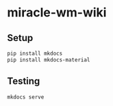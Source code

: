 # miracle-wm-wiki

## Setup
```sh
pip install mkdocs
pip install mkdocs-material
```

## Testing
```sh
mkdocs serve
```